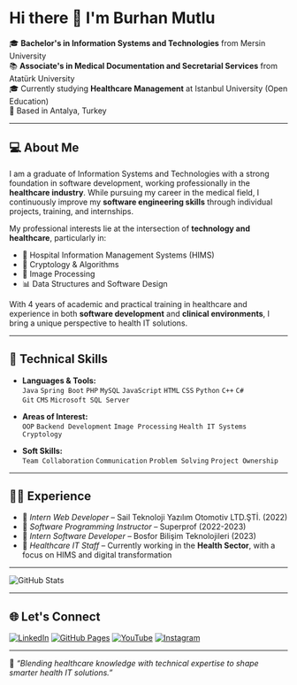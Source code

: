 
# Hi there 👋 I'm Burhan Mutlu

🎓 **Bachelor's in Information Systems and Technologies** from Mersin University  
📚 **Associate's in Medical Documentation and Secretarial Services** from Atatürk University  
🎓 Currently studying **Healthcare Management** at Istanbul University (Open Education)  
📍 Based in Antalya, Turkey

---

## 💻 About Me

I am a graduate of Information Systems and Technologies with a strong foundation in software development, working professionally in the **healthcare industry**. While pursuing my career in the medical field, I continuously improve my **software engineering skills** through individual projects, training, and internships.

My professional interests lie at the intersection of **technology and healthcare**, particularly in:

- 🏥 Hospital Information Management Systems (HIMS)
- 🔐 Cryptology & Algorithms
- 🧠 Image Processing
- 📊 Data Structures and Software Design

With 4 years of academic and practical training in healthcare and experience in both **software development** and **clinical environments**, I bring a unique perspective to health IT solutions.

---

## 🧩 Technical Skills

- **Languages & Tools:**  
  `Java` `Spring Boot` `PHP` `MySQL` `JavaScript` `HTML` `CSS` `Python` `C++` `C#`  
  `Git` `CMS` `Microsoft SQL Server`

- **Areas of Interest:**  
  `OOP` `Backend Development` `Image Processing` `Health IT Systems` `Cryptology`

- **Soft Skills:**  
  `Team Collaboration` `Communication` `Problem Solving` `Project Ownership`

---

## 👨‍💻 Experience

- 💼 *Intern Web Developer* – Sail Teknoloji Yazılım Otomotiv LTD.ŞTİ. (2022)  
- 💼 *Software Programming Instructor* – Superprof (2022-2023)  
- 💼 *Intern Software Developer* – Bosfor Bilişim Teknolojileri (2023)  
- 💼 *Healthcare IT Staff* – Currently working in the **Health Sector**, with a focus on HIMS and digital transformation

---

![GitHub Stats](https://github-readme-stats.vercel.app/api?username=burhanmutlu&show_icons=true&theme=radical)

---

## 🌐 Let's Connect

[![LinkedIn](https://img.shields.io/badge/LinkedIn-0077B5?style=for-the-badge&logo=linkedin&logoColor=white)](https://www.linkedin.com/in/burhanmutlu/)
[![GitHub Pages](https://img.shields.io/badge/Website-100000?style=for-the-badge&logo=github&logoColor=white)](https://burhanmutlu.github.io/)
[![YouTube](https://img.shields.io/badge/YouTube-FF0000?style=for-the-badge&logo=youtube&logoColor=white)](https://www.youtube.com/@burhanmutlu)
[![Instagram](https://img.shields.io/badge/Instagram-E4405F?style=for-the-badge&logo=instagram&logoColor=white)](https://www.instagram.com/burhanmmutlu/)

---

📌 *“Blending healthcare knowledge with technical expertise to shape smarter health IT solutions.”*
